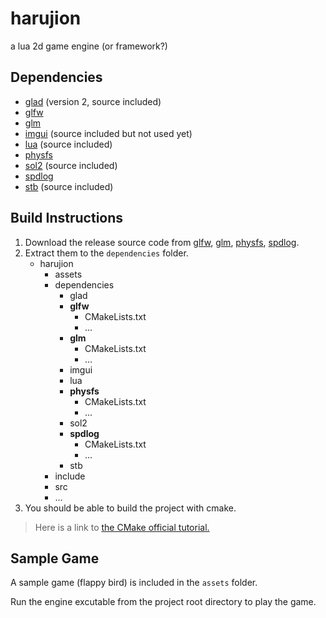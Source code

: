 # harujion

a lua 2d game engine (or framework?)

## Dependencies

- [glad](https://github.com/Dav1dde/glad/tree/glad2) (version 2, source included)
- [glfw](https://github.com/glfw/glfw)
- [glm](https://github.com/g-truc/glm)
- [imgui](https://github.com/ocornut/imgui) (source included but not used yet)
- [lua](http://www.lua.org/home.html) (source included)
- [physfs](https://www.icculus.org/physfs/)
- [sol2](https://github.com/ThePhD/sol2) (source included)
- [spdlog](https://github.com/gabime/spdlog)
- [stb](https://github.com/nothings/stb) (source included)

## Build Instructions

1. Download the release source code from [glfw](https://github.com/glfw/glfw), [glm](https://github.com/g-truc/glm), [physfs](https://www.icculus.org/physfs/), [spdlog](https://github.com/gabime/spdlog).
2. Extract them to the `dependencies` folder.
   - harujion
     - assets
     - dependencies
       - glad
       - **glfw**
         - CMakeLists.txt
         - ...
       - **glm**
         - CMakeLists.txt
         - ...
       - imgui
       - lua
       - **physfs**
         - CMakeLists.txt
         - ...
       - sol2
       - **spdlog**
         - CMakeLists.txt
         - ...
       - stb
     - include
     - src
     - ...
3. You should be able to build the project with cmake.

> Here is a link to [the CMake official tutorial.](https://cmake.org/cmake/help/latest/guide/tutorial/index.html#build-and-test)

## Sample Game

A sample game (flappy bird) is included in the `assets` folder.

Run the engine excutable from the project root directory to play the game.
